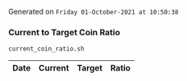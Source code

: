 Generated on `Friday 01-October-2021 at 10:50:38`

### Current to Target Coin Ratio
`current_coin_ratio.sh`

Date|Current|Target|Ratio
---|---|---|---
